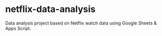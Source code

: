# netflix-data-analysis
Data analysis project based on Netflix watch data using Google Sheets &amp; Apps Script.
